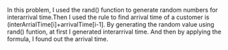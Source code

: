 In this problem, I used the rand() function to generate random numbers for interarrival time.Then I used the rule to find arrival time of a customer is (interArrialTime[i]+arrivalTime[i-1].
By generating the random value using rand() funtion, at first I generated interarrival time. And then by applying the formula, I found out the arrival time.
